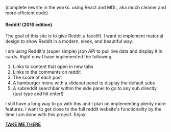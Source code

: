 (complete rewrite in the works. using React and MDL, aka much cleaner and more efficient code)

<h4>Reddit! (2016 edition)</h4>

<p>The goal of this site is to give Reddit a facelift. 
I want to implement material design to show Reddit in a modern, sleek, and beautiful way.</p>
<p>I am using Reddit's (super simple) json API to pull live data and display it in cards. Right now I have implemented the following:</p>
  <ol>
    <li>Links to content that open in new tabs</li>
    <li>Links to the comments on reddit</li>
    <li>The score of each post</li>
    <li>A hamburger menu with a slideout panel to display the default subs</li>
    <li>A subreddit searchbar within the side panel to go to any sub directly (just type and hit enter!)</li>
  </ol>
<p>I still have a long way to go with this and I plan on implementing plenty more features. I want to get close to the full reddit website's functionality by the time I am done with this project. Enjoy!</p>

<a href="http://cltnwd.github.io"><b>TAKE ME THERE</b></a>
